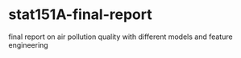 # stat151A-final-report
final report on air pollution quality with different models and feature engineering
